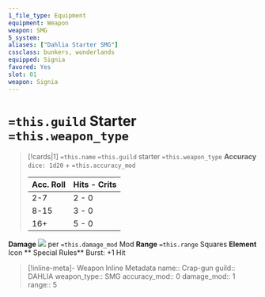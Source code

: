 ```yaml
---
1_file_type: Equipment
equipment: Weapon
weapon: SMG
5_system: 
aliases: ["Dahlia Starter SMG"]
cssclass: bunkers, wonderlands
equipped: Signia
favored: Yes
slot: 01
weapon: Signia
---
```

# `=this.guild` Starter `=this.weapon_type`
>[!cards|1] `=this.name`
> `=this.guild` starter `=this.weapon_type`
__Accuracy__
> `dice: 1d20` + `=this.accuracy_mod`
> 
>| Acc. Roll | Hits - Crits |
> | ---- | ---------------- |
> | 2-7  | 2 - 0            |
> | 8-15 | 3 - 0           |
> | 16+  | 5 - 0               |
__Damage__
![](_image/Dahlia%20Starter%20Submachine%20Gun_image_1.png) per `=this.damage_mod` Mod
__Range__ 
`=this.range` Squares
__Element__
Icon
** Special Rules**
Burst: +1 Hit






> [!inline-meta]-  Weapon Inline Metadata
> name:: Crap-gun
> guild:: DAHLIA
> weapon_type:: SMG
> accuracy_mod:: 0
> damage_mod:: 1
> range:: 5
